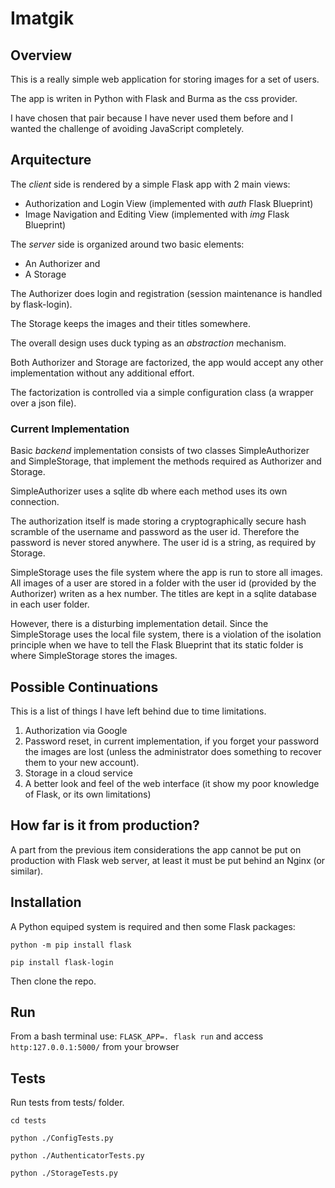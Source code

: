 # Imatgik

## Overview

This is a really simple web application for storing images for a set of users.

The app is writen in Python with Flask and Burma as the css provider.

I have chosen that pair because I have never used them before and I wanted the challenge of avoiding JavaScript completely.

## Arquitecture

The *client* side is rendered by a simple Flask app with 2 main views:
- Authorization and Login View (implemented with *auth* Flask Blueprint)
- Image Navigation and Editing View (implemented with *img* Flask Blueprint)

The *server* side is organized around two basic elements:
- An Authorizer and 
- A Storage

The Authorizer does login and registration (session maintenance is handled by flask-login).

The Storage keeps the images and their titles somewhere.

The overall design uses duck typing as an *abstraction* mechanism.

Both Authorizer and Storage are factorized, the app would accept any other implementation without any additional effort.

The factorization is controlled via a simple configuration class (a wrapper over a json file).

### Current Implementation 

Basic *backend* implementation consists of two classes SimpleAuthorizer and SimpleStorage, that implement the methods required as Authorizer and Storage.

SimpleAuthorizer uses a sqlite db where each method uses its own connection.

The authorization itself is made storing a cryptographically secure hash scramble of the username and password as the user id. Therefore the password is never stored anywhere.
The user id is a string, as required by Storage.

SimpleStorage uses the file system where the app is run to store all images. All images of a user are stored in a folder with the user id (provided by the Authorizer) writen as a hex number. The titles are kept in a sqlite database in each user folder.

However, there is a disturbing implementation detail. Since the SimpleStorage uses the local file system, there is a violation of the isolation principle when we have to tell the Flask Blueprint that its static folder is where SimpleStorage stores the images.

## Possible Continuations

This is a list of things I have left behind due to time limitations.

1. Authorization via Google
1. Password reset, in current implementation, if you forget your password the images are lost (unless the administrator does something to recover them to your new account).
1. Storage in a cloud service
1. A better look and feel of the web interface (it show my poor knowledge of Flask, or its own limitations)

## How far is it from production?

A part from the previous item considerations the app cannot be put on production with Flask web server, at least it must be put behind an Nginx (or similar). 

## Installation

A Python equiped system is required and then some Flask packages:

`python -m pip install flask`

`pip install flask-login`

Then clone the repo.

## Run
From a bash terminal use:
`FLASK_APP=. flask run`
and access `http:127.0.0.1:5000/` from your browser

## Tests
Run tests from tests/ folder.

`cd tests`

`python ./ConfigTests.py`

`python ./AuthenticatorTests.py`

`python ./StorageTests.py`
